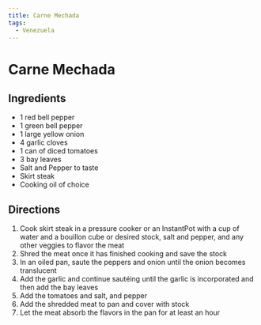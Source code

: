 ```yaml
---
title: Carne Mechada
tags:
  - Venezuela
---
```


# Carne Mechada


## Ingredients
- 1 red bell pepper
- 1 green bell pepper
- 1 large yellow onion
- 4 garlic cloves
- 1 can of diced tomatoes
- 3 bay leaves
- Salt and Pepper to taste
- Skirt steak
- Cooking oil of choice
  
## Directions
1. Cook skirt steak in a pressure cooker or an InstantPot with a cup of water and a bouillon cube or desired stock, salt and pepper, and any other veggies to flavor the meat
2. Shred the meat once it has finished cooking and save the stock
3. In an oiled pan, saute the peppers and onion until the onion becomes translucent 
4. Add the garlic and continue sautéing until the garlic is incorporated and then add the bay leaves
5. Add the tomatoes and salt, and pepper 
6. Add the shredded meat to pan and cover with stock
7. Let the meat absorb the flavors in the pan for at least an hour

